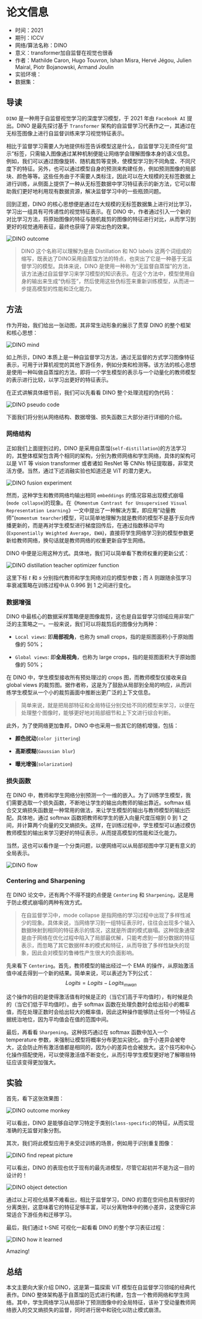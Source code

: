 # 论文信息
- 时间：2021
- 期刊：ICCV
- 网络/算法名称：DINO
- 意义：transformer加自监督在视觉也很香
- 作者：Mathilde Caron, Hugo Touvron, Ishan Misra, Hervé Jégou, Julien Mairal, Piotr Bojanowski, Armand Joulin
- 实验环境：
- 数据集：

## 导读

`DINO` 是一种用于自监督视觉学习的深度学习模型，于 2021 年由 `Facebook AI` 提出。DINO 是最先探讨基于 `Transformer` 架构的自监督学习代表作之一，其通过在无标签图像上进行自监督训练来学习视觉特征表示。

相比于监督学习需要人为地提供标签告诉模型这是什么，自监督学习无须任何“显示”标签，只需输入图像通过某种机制便能让网络学会理解图像本身的语义信息。例如，我们可以通过图像旋转、随机裁剪等变换，使模型学习到不同角度、不同尺度下的特征。另外，也可以通过模型自身的预测来构建任务，例如预测图像的局部块、颜色等等。这些任务由于不需要人类标注，因此可以在大规模的无标签数据上进行训练，从侧面上提供了一种从无标签数据中学习特征表示的新方法，它可以帮助我们更好地利用现有数据资源，解决监督学习中的一些瓶颈问题。

回到正题，DINO 的核心思想便是通过在大规模的无标签数据集上进行对比学习，学习出一组具有可传递性的视觉特征表示。在 DINO 中，作者通过引入一个新的对比学习方法，将原始图像的特征与随机裁剪的图像的特征进行对比，从而学习到更好的视觉通用表征，最终也获得了非常出色的效果。

![DINO outcome](../pictures/DINO/DINO%20outcome.png)

> DINO 这个名称可以理解为是由 Distillation 和 NO labels 这两个词组成的缩写，既表达了DINO采用自蒸馏方法的特点，也突出了它是一种基于无监督学习的模型。具体来说，DINO 是使用一种称为“无监督自蒸馏”的方法，该方法通过自监督学习来学习模型的知识表示。在这个方法中，模型使用自身的输出来生成“伪标签”，然后使用这些伪标签来重新训练模型，从而进一步提高模型的性能和泛化能力。

## 方法

作为开始，我们给出一张动图，其非常生动形象的展示了贯穿 DINO 的整个框架和核心思想：

![DINO mind](../pictures/DINO/DINO%20mind.gif)

如上所示，DINO 本质上是一种自监督学习方法，通过无监督的方式学习图像特征表示，可用于计算机视觉的其他下游任务，例如分类和检测等。该方法的核心思想是使用一种叫做自蒸馏的方法，即将一个学生模型的表示与一个动量化的教师模型的表示进行比较，以学习出更好的特征表示。

在正式讲解具体细节前，我们可以先看看 DINO 整个处理流程的伪代码：

![DINO pseudo code](../pictures/DINO/DINO%20pseudo%20code.png)

下面我们将分别从网络结构、数据增强、损失函数三大部分进行详细的介绍。

### 网络结构

正如我们上面提到过的，DINO 是采用自蒸馏(`self-distillation`)的方法学习的，其整体框架包含两个相同的架构，分别为教师网络和学生网络，具体的架构可以是 ViT 等 vision transformer 或者诸如 ResNet 等 CNNs 特征提取器，非常灵活方便。当然，通过下述消融实验也知道还是 ViT 的潜力更大。

![DINO fusion experiment](../pictures/DINO/DINO%20fusion%20experiment.png)

然而，这种学生和教师网络均输出相同 `embeddings` 的情况容易出现模式崩塌(`mode collapse`)的现象。在《`Momentum Contrast for Unsupervised Visual Representation Learning`》一文中提出了一种解决方案，即应用“动量教师”(`momentum tearcher`)模型，可以简单地理解为就是教师的模型不是基于反向传播更新的，而是再对学生模型进行梯度回传后，在通过指数移动平均(`Exponentially Weighted Average, EWA`)，直接将学生网络学习到的模型参数更新给教师网络，换句话就是教师网络的权重更新自学生网络。

DINO 中便是沿用这种方式。具体地，我们可以简单看下教师权重的更新公式：

![DINO distillation teacher optimizer function](../pictures/DINO/DINO%20distillation%20teacher%20optimizer%20function.png)

这里下标 $t$ 和 $s$ 分别指代教师和学生网络对应的模型参数；而 $\lambda$ 则跟随余弦学习率衰减策略在训练过程中从 0.996 到 1 之间进行变化。

### 数据增强

DINO 中最核心的数据采样策略便是图像裁剪，这也是自监督学习领域应用非常广泛的主策略之一。一般来说，我们可以将裁剪后的图像分为两种：

- `Local views`: 即**局部视角**，也称为 small crops，指的是抠图面积小于原始图像的 50%；
    
- `Global views`: 即**全局视角**，也称为 large crops，指的是抠图面积大于原始图像的 50%；
    

在 DINO 中，学生模型接收所有预处理过的 crops 图，而教师模型仅接收来自 global views 的裁剪图。据作者称，这是为了鼓励从局部到全局的响应，从而训练学生模型从一个小的裁剪画面中推断出更广泛的上下文信息。

> 简单来说，就是把局部特征和全局特征分别交给不同的模型来学习，以便在处理整个图像时，能够更好地对局部细节和上下文进行综合判断。

此外，为了使网络更加鲁邦，DINO 中也采用一些其它的随机增强，包括：

- **颜色扰动**(`color jittering`)
    
- **高斯模糊**(`Gaussian blur`)
    
- **曝光增强**(`solarization`)
    

### 损失函数

在 DINO 中，教师和学生网络分别预测一个一维的嵌入。为了训练学生模型，我们需要选取一个损失函数，不断地让学生的输出向教师的输出靠近。softmax 结合交叉熵损失函数是一种常用的做法，来让学生模型的输出与教师模型的输出匹配。具体地，通过 softmax 函数把教师和学生的嵌入向量尺度压缩到 0 到 1 之间，并计算两个向量的交叉熵损失。这样，在训练过程中，学生模型可以通过模仿教师模型的输出来学习更好的特征表示，从而提高模型的性能和泛化能力。

当然，这也可以看作是一个分类问题，以便网络可以从局部视图中学习更有意义的全局表示。

![DINO flow](../pictures/DINO/DINO%20flow.png)


### Centering and Sharpening

在 DINO 论文中，还有两个不得不提的点便是 `Centering` 和 `Sharpening`，这是用于防止模式崩塌的两种有效方式。

> 在自监督学习中，mode collapse 是指网络的学习过程中出现了多样性减少的现象。具体来说，当网络学习到一组特征表示时，往往会出现多个输入数据映射到相同的特征表示的情况，这就是所谓的模式崩塌。这种现象通常是由于网络在优化过程中陷入了局部最优解，只能考虑到一部分数据的特征表示，而忽略了其它数据样本的模式和特征，从而导致了多样性缺失的现象，因此会对模型的鲁棒性产生很大的负面影响。

先来看下 `Centering`。首先，教师模型的输出经过一个 EMA 的操作，从原始激活值中减去得到一个新的结果。简单来说，可以表述为下列公式：$$Logits = Logits - Logits_ {mwan}$$

这个操作的目的是使得激活值有时候是正的（当它们高于平均值时），有时候是负的（当它们低于平均值时）。由于 softmax 函数在处理负数时会给出较小的概率值，而在处理正数时会给出较大的概率值，因此这种操作能够防止任何一个特征占据统治地位，因为平均值会在值的范围中间。

最后，再看看 `Sharpening`。这种技巧通过在 softmax 函数中加入一个 temperature 参数，来强制让模型将概率分布更加尖锐化。由于小差异会被夸大，这会防止所有激活值都是相同的，因为小的差异也会被放大。这个技巧和中心化操作搭配使用，可以使得激活值不断变化，从而引导学生模型更好地了解哪些特征应该变得更加强大。

## 实验

首先，看下这张效果图：

![DINO outcome monkey](../pictures/DINO/DINO%20outcome%20monkey.png)

可以看出，DINO 是能够自动学习特定于类别(`class-specific`)的特征，从而实现准确的无监督对象分割。

其次，我们将此模型应用于未受过训练的场景，例如用于识别重复图像：

![DINO find repeat picture](../pictures/DINO/DINO%20find%20repeat%20picture.png)

可以看出，DINO 的表现也优于现有的最先进模型，尽管它起初并不是为这一目的设计的！

![DINO object detection](../pictures/DINO/DINO%20object%20detection.png)

通过以上可视化结果不难看出，相比于监督学习，DINO 的潜在空间也具有很好的分离类别，这意味着它的特征足够丰富，可以分离物体中的微小差异，这使得它非常适合下游任务和迁移学习。

最后，我们通过 t-SNE 可视化一起看看 DINO 的整个学习表征过程：

![DINO how it learned](../pictures/DINO/DINO%20how%20it%20learned.gif)

Amazing!

## 总结

本文主要向大家介绍 DINO，这是第一篇探索 ViT 模型在自监督学习领域的经典代表作。DINO 整体架构基于自蒸馏的范式进行构建，包含一个教师网络和学生网络。其中，学生网络学习从局部补丁预测图像中的全局特征，该补丁受动量教师网络嵌入的交叉熵损失的监督，同时进行居中和锐化以防止模式崩溃。